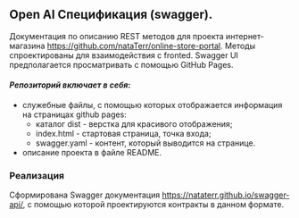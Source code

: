 ## Open AI Спецификация (swagger).
Документация по описанию REST методов для проекта интернет-магазина https://github.com/nataTerr/online-store-portal. Методы спроектированы для взаимодействия с fronted. Swagger UI предполагается просматривать с помощью GitHub Pages.

#### _Репозиторий включает в себя_:
* служебные файлы, с помощью которых отображается информация на страницах github pages:
    * каталог dist - верстка для красивого отображения;
    * index.html - стартовая страница, точка входа;
    * swagger.yaml - контент, который выводится на странице.
* описание проекта в файле README.

### Реализация
Сформирована Swagger документация https://nataterr.github.io/swagger-api/, с помощью которой проектируются контракты в данном формате.
